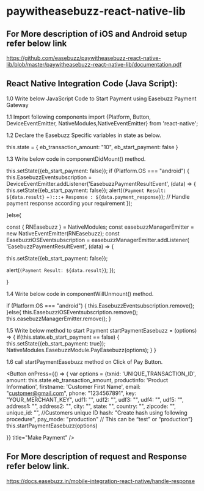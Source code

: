 # paywitheasebuzz-react-native-lib

## For More description of iOS and Android setup refer below link

https://github.com/easebuzz/paywitheasebuzz-react-native-lib/blob/master/paywitheasebuzz-react-native-lib/documentation.pdf


## React Native Integration Code (Java Script):

1.0 Write below JavaScript Code to Start Payment using Easebuzz Payment Gateway

1.1 Import following components import {Platform, Button, DeviceEventEmitter, NativeModules,NativeEventEmitter} from 'react-native';

1.2 Declare the Easebuzz Specific variables in state as below.

this.state = { eb_transaction_amount: "10", eb_start_payment: false }

1.3 Write below code in componentDidMount() method.

this.setState({eb_start_payment: false}); if (Platform.OS === "android") { this.EasebuzzEventsubscription = DeviceEventEmitter.addListener('EasebuzzPaymentResultEvent', (data) => { this.setState({eb_start_payment: false}); alert(`(Payment Result: ${data.result}` +`):::`+ `Response : ${data.payment_response}`); // Handle payment response according your requirement });

}else{

const { RNEasebuzz } = NativeModules; const easebuzzManagerEmitter = new NativeEventEmitter(RNEasebuzz); const EasebuzziOSEventsubscription = easebuzzManagerEmitter.addListener( 'EasebuzzPaymentResultEvent', (data) => {

this.setState({eb_start_payment: false});

alert(`(Payment Result: ${data.result}`); });

} 

1.4 Write below code in componentWillUnmount() method.

if (Platform.OS === "android") { this.EasebuzzEventsubscription.remove(); }else{ this.EasebuzziOSEventsubscription.remove(); this.easebuzzManagerEmitter.remove(); }

1.5 Write below method to start Payment startPaymentEasebuzz = (options) => { if(this.state.eb_start_payment == false) { this.setState({eb_start_payment: true}); NativeModules.EasebuzzModule.PayEasebuzz(options); } }

1.6 call startPaymentEasebuzz method on Click of Pay Button.

<Button onPress={() => { var options = {txnid: 'UNIQUE_TRANSACTION_ID', amount: this.state.eb_transaction_amount, productinfo: 'Product Information', firstname: 'Customer First Name', email: "customer@gmail.com", phone: "1234567891", key: "YOUR_MERCHANT_KEY", udf1: "", udf2: "", udf3: "", udf4: "", udf5: "", address1: "", address2: "", city: "", state: "", country: "", zipcode: "", unique_id: "", //Customers unique ID hash: "Create hash using following procedure", pay_mode: "production" // This can be “test” or “production”} this.startPaymentEasebuzz(options)

}} title="Make Payment” />

## For More description of request and Response refer below link.

https://docs.easebuzz.in/mobile-integration-react-native/handle-response
